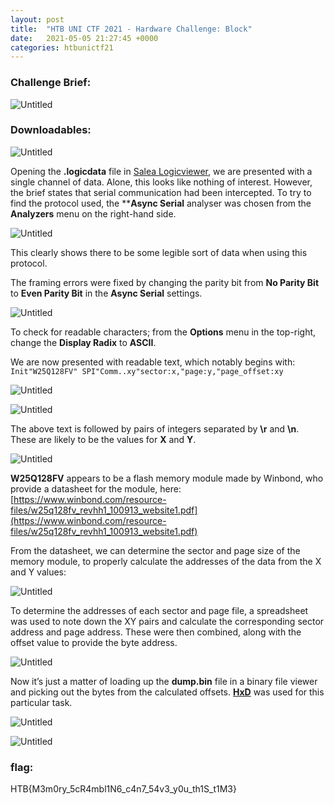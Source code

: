 ```yaml
---
layout: post
title:  "HTB UNI CTF 2021 - Hardware Challenge: Block"
date:   2021-05-05 21:27:45 +0000
categories: htbunictf21
---
```


### Challenge Brief:

![Untitled](/assets/img/hardware-block-1.png)

### Downloadables:

![Untitled](/assets/img/hardware-block-2.png)

Opening the **.logicdata** file in [Salea Logicviewer](https://www.saleae.com/downloads/), we are presented with a single channel of data. Alone, this looks like nothing of interest. However, the brief states that serial communication had been intercepted. To try to find the protocol used, the ****Async Serial** analyser was chosen from the **Analyzers** menu on the right-hand side.

![Untitled](/assets/img/hardware-block-3.png)

This clearly shows there to be some legible sort of data when using this protocol.

The framing errors were fixed by changing the parity bit from **No Parity Bit** to **Even Parity Bit** in the **Async Serial** settings.

![Untitled](/assets/img/hardware-block-4.png)

To check for readable characters; from the **Options** menu in the top-right, change the **Display Radix** to **ASCII**.

We are now presented with readable text, which notably begins with:
`Init"W25Q128FV" SPI"Comm..xy"sector:x,"page:y,"page_offset:xy`

![Untitled]({{site.baseurl}}/assets/img/hardware-block-5.png)

![Untitled](/assets/img/hardware-block-6.png)

The above text is followed by pairs of integers separated by **\r** and **\n**. These are likely to be the values for **X** and **Y**.

![Untitled](/assets/img/hardware-block-7.png)

**W25Q128FV** appears to be a flash memory module made by Winbond, who provide a datasheet for the module, here: [https://www.winbond.com/resource-files/w25q128fv_revhh1_100913_website1.pdf](https://www.winbond.com/resource-files/w25q128fv_revhh1_100913_website1.pdf)

From the datasheet, we can determine the sector and page size of the memory module, to properly calculate the addresses of the data from the X and Y values:

![Untitled](/assets/img/hardware-block-8.png)

To determine the addresses of each sector and page file, a spreadsheet was used to note down the XY pairs and calculate the corresponding sector address and page address. These were then combined, along with the offset value to provide the byte address.

![Untitled](/assets/img/hardware-block-9.png)

Now it’s just a matter of loading up the **dump.bin** file in a binary file viewer and picking out the bytes from the calculated offsets. **[HxD](https://mh-nexus.de/en/hxd/)** was used for this particular task.

![Untitled](/assets/img/hardware-block-10.png)

![Untitled](/assets/img/hardware-block-11.png)

### flag:

HTB{M3m0ry_5cR4mbl1N6_c4n7_54v3_y0u_th1S_t1M3}
